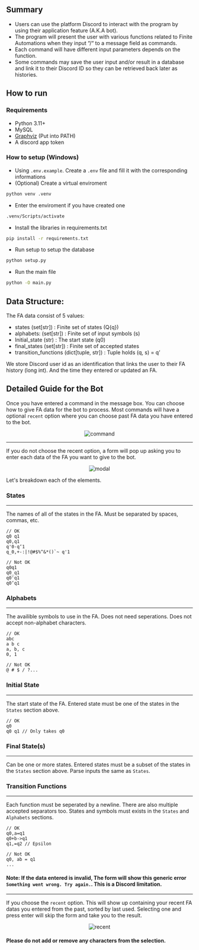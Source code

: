 ## Summary
- Users can use the platform Discord to interact with the program by using their application feature (A.K.A bot).
- The program will present the user with various functions related to Finite Automations when they input “/“ to a message field as commands.
- Each command will have different input parameters depends on the function.
- Some commands may save the user input and/or result in a database and link it to their Discord ID so they can be retrieved back later as histories.


## How to run

### Requirements

- Python 3.11+
- MySQL
- [Graphviz](https://graphviz.org/) (Put into PATH)
- A discord app token

### How to setup (Windows)
- Using `.env.example`. Create a `.env` file and fill it with the corresponding informations
- (Optional) Create a virtual enviroment
```bash
python venv .venv
```
- Enter the enviroment if you have created one
```bash
.venv/Scripts/activate
```
- Install the libraries in requirements.txt
```bash
pip install -r requirements.txt
```
- Run setup to setup the database
```bash
python setup.py
```
- Run the main file
```bash
python -O main.py
```


## Data Structure:
The FA data consist of 5 values:
- states (set[str]) : Finite set of states (Q{q})
- alphabets: (set[str]) : Finite set of input symbols (s)
- Initial_state (str) : The start state (q0)
- final_states (set[str]) : Finite set of accepted states
- transition_functions (dict[tuple, str]) : Tuple holds (q, s) = q’

We store Discord user id as an identification that links the user to their FA history (long int). And the time they entered or updated an FA.


## Detailed Guide for the Bot
Once you have entered a command in the message box. You can choose how to give FA data for the bot to process.
Most commands will have a optional `recent` option where you can choose past FA data you have entered to the bot.
<center>

![command](https://github.com/Hout-Manut/Automata-Bot/assets/145747797/bc009126-8273-4806-a179-226cd13d9535)

</center>

---
If you do not choose the recent option, a form will pop up asking you to enter each data of the FA you want to give to the bot.
<center>

![modal](https://github.com/Hout-Manut/Automata-Bot/assets/145747797/cd8fc669-f6a1-4022-81ab-76bf23c43545)

</center>

Let's breakdown each of the elements.
### States
___
The names of all of the states in the FA. Must be separated by spaces, commas, etc.
```
// OK
q0 q1
q0,q1
q'0-q‘1
q_0,+-:|!@#$%^&*()`~ q'1

// Not OK
q0q1
q0_q1
q0'q1
q0‘q1
```

### Alphabets
___
The availible symbols to use in the FA. Does not need seperations. Does not accept non-alphabet characters.
```
// OK
abc
a b c
a, b, c
0, 1

// Not OK
@ # $ / ?...
```
### Initial State
___
The start state of the FA. Entered state must be one of the states in the `States` section above.
```
// OK
q0
q0 q1 // Only takes q0
```
### Final State(s)
___
Can be one or more states. Entered states must be a subset of the states in the `States` section above. Parse inputs the same as `States`.
### Transition Functions
___
Each function must be seperated by a newline. There are also multiple accepted separators too. States and symbols must exists in the `States` and `Alphabets` sections.

```
// OK
q0,a=q1
q0+b->q1
q1,=q2 // Epsilon

// Not OK
q0, ab = q1
...
```

#### Note: If the data entered is invalid, The form will show this generic error `Something went wrong. Try again.`. This is a Discord limitation.
---
If you choose the `recent` option. This will show up containing your recent FA datas you entered from the past, sorted by last used.
Selecting one and press enter will skip the form and take you to the result.
<center>

![recent](https://github.com/Hout-Manut/Automata-Bot/assets/145747797/e8455918-d7a8-486e-851b-514d43eda28c)

</center>

#### Please do not add or remove any characters from the selection.
